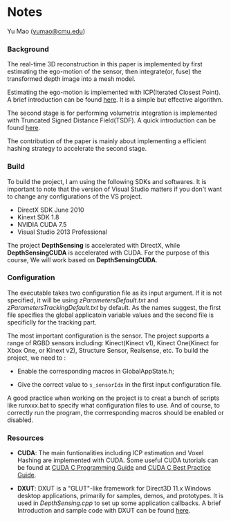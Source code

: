 # Notes

Yu Mao (yumao@cmu.edu)

### Background

The real-time 3D reconstruction in this paper is implemented by first estimating the ego-motion of the sensor, then integrate(or, fuse) the transformed depth image into a mesh model.

Estimating the ego-motion is implemented with ICP(Iterated Closest Point). A brief introduction can be found [here](http://www.onerussian.com/classes/cis780/icp-slides.pdf). It is a simple but effective algorithm.

The second stage is for performing volumetrix integration is implemented with Truncated Signed Distance Field(TSDF). A quick introduction can be found [here](http://www.cs.unc.edu/~marc/tutorial/node129.html).

The contribution of the paper is mainly about implementing a efficient hashing strategy to accelerate the second stage.


### Build

To build the project, I am using the following SDKs and softwares. It is important to note that the version of Visual Studio matters if you don't want to change any configurations of the VS project.

+ DirectX SDK June 2010
+ Kinext SDK 1.8
+ NVIDIA CUDA 7.5
+ Visual Studio 2013 Professional

The project **DepthSensing** is accelerated with DirectX, while **DepthSensingCUDA** is accelerated with CUDA. For the purpose of this course, We will work based on **DepthSensingCUDA**.

### Configuration

The executable takes two configuration file as its input argument. If it is not specified, it will be using _zParametersDefault.txt_ and _zParametersTrackingDefault.txt_ by default. As the names suggest, the first file specifies the global applicatoin variable values and the second file is specificlly for the tracking part.

The most important configuration is the sensor. The project supports a range of RGBD sensors including: Kinect(Kinect v1), Kinect One(Kinect for Xbox One, or Kinext v2), Structure Sensor, Realsense, etc. To build the project, we need to :

+ Enable the corresponding macros in GlobalAppState.h;

+ Give the correct value to `s_sensorIdx` in the first input configuration file.

A good practice when working on the project is to creat a bunch of scripts like runxxx.bat to specify what configuration files to use. And of course, to correctly run the program, the corrresponding macros should be enabled or disabled.

### Resources

+ **CUDA**: The main funtionalities including ICP estimation and Voxel Hashing are implemented with CUDA. Some useful CUDA tutorials can be found at [CUDA C Programming Guide](https://docs.nvidia.com/cuda/cuda-c-programming-guide/index.html) and [CUDA C Best Practice Guide](https://docs.nvidia.com/cuda/cuda-c-best-practices-guide/index.html).

+ **DXUT**: DXUT is a "GLUT"-like framework for Direct3D 11.x Windows desktop applications, primarily for samples, demos, and prototypes. It is used in _DepthSensing.cpp_ to set up some application callbacks. A brief Introduction and sample code with DXUT can be found [here](https://code.msdn.microsoft.com/DXUT-Tutorial-Win32-Sample-fe15e440).
